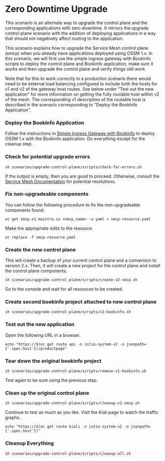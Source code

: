 # Zero Downtime Upgrade

This scenario is an alternate way to upgrade the control plane and the corresponding applications with zero downtime.  It mirrors the upgrade control plane scenario with the addition of deploying applications in a way that should not negatively affect routing to the application.

This scenario explains how to upgrade the Service Mesh control plane (smcp) when you already have applications deployed using OSSM 1.x.  In this scenario, we will first use the simple ingress gateway with Bookinfo scripts to deploy the control plane and Bookinfo application, make sure it works and then upgrade the control plane and verify things still work.

Note that for this to work correctly in a production scenario there would need to be external load balancing configured to include both the hosts for v1 and v2 of the gateway host routes.  See below under "Test out the new application" for more information on getting the fully routable host within v2 of the mesh.  The corresponding v1 description of the routable host is described in the scenario corresponding to "Deploy the BookInfo Application".

### Deploy the BookInfo Application

Follow the instructions in [Simple Ingress Gateway with Bookinfo](simple-ingress-gateway-with-bookinfo.md) to deploy OSSM 1.x with the Bookinfo application.  Do everything except for the cleanup step.

### Check for potential upgrade errors

```sh scenarios/upgrade-control-plane/scripts/check-for-errors.sh```

If the output is empty, then you are good to proceed.  Otherwise, consult the [Service Mesh Documentation](https://docs.openshift.com/container-platform/4.6/service_mesh/v2x/upgrading-ossm.html) for potential resolutions.

### Fix non-upgradeable components

You can follow the following procedure to fix the non-upgradeable components found.

```oc get smcp.v1.maistra.io <smcp_name> -o yaml > smcp-resource.yaml```

Make the appropriate edits to the resource.

```oc replace -f smcp-resource.yaml```


### Create the new control plane

This will create a backup of your current control plane and a conversion to version 2.x. Then, it will create a new project for the control plane and install the control plane components.

```sh scenarios/upgrade-control-plane/scripts/create-v2-smcp.sh```

Go to the console and wait for all resources to be created.

### Create second bookinfo project attached to new control plane

```sh scenarios/upgrade-control-plane/scripts/v2-bookinfo.sh```

### Test out the new application

Open the following URL in a browser.

```echo "https://$(oc get route api -n istio-system-v2 -o jsonpath={'.spec.host'})/productpage"```

### Tear down the original bookinfo project

```sh scenarios/upgrade-control-plane/scripts/remove-v1-bookinfo.sh```

Test again to be sure using the previous step.

### Clean up the original control plane

```sh scenarios/upgrade-control-plane/scripts/cleanup-v1-smcp.sh```

Continue to test as much as you like.  Visit the Kiali page to watch the traffic graphs.

```echo "https://$(oc get route kiali -n istio-system-v2 -o jsonpath={'.spec.host'})"```

### Cleanup Everything

```sh scenarios/upgrade-control-plane/scripts/cleanup-all.sh```